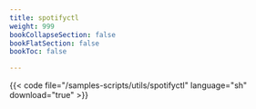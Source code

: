 ```yaml
---
title: spotifyctl
weight: 999
bookCollapseSection: false
bookFlatSection: false
bookToc: false

---
```


{{< code file="/samples-scripts/utils/spotifyctl" language="sh" download="true" >}}
